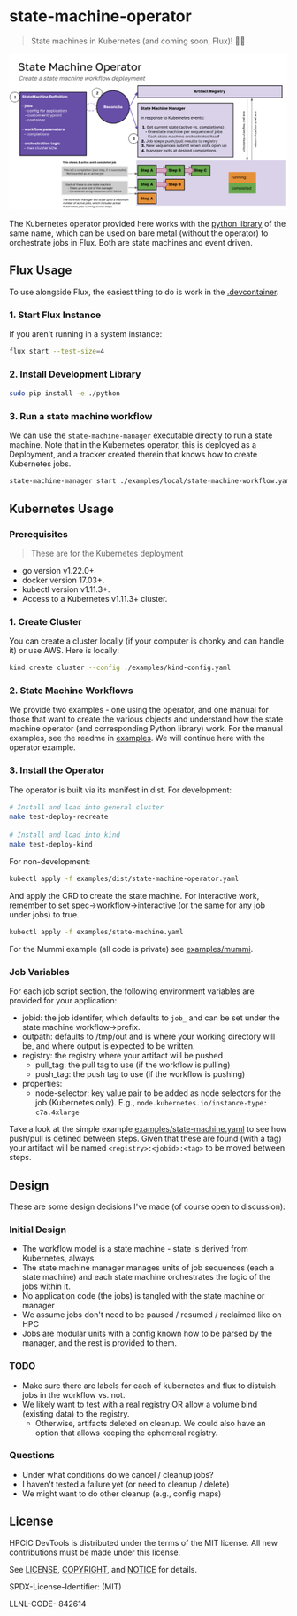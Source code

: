 # state-machine-operator

> State machines in Kubernetes (and coming soon, Flux)! 🐦‍🔥

![img/state-machine-operator.png](img/state-machine-operator.png)

The Kubernetes operator provided here works with the [python library](python) of the same name, which can be used on bare metal (without the operator) to orchestrate jobs in Flux. Both are state machines and event driven.

## Flux Usage

To use alongside Flux, the easiest thing to do is work in the [.devcontainer](.devcontainer).


### 1. Start Flux Instance

If you aren't running in a system instance:

```bash
flux start --test-size=4
```

### 2. Install Development Library

```bash
sudo pip install -e ./python
```

### 3. Run a state machine workflow

We can use the `state-machine-manager` executable directly to run a state machine. Note that in the Kubernetes operator, this is deployed as a Deployment, and a tracker created therein that knows how to create Kubernetes jobs.

```bash
state-machine-manager start ./examples/local/state-machine-workflow.yaml --config-dir=./examples/local --scheduler flux --filesystem
```

## Kubernetes Usage

### Prerequisites

> These are for the Kubernetes deployment

- go version v1.22.0+
- docker version 17.03+.
- kubectl version v1.11.3+.
- Access to a Kubernetes v1.11.3+ cluster.

### 1. Create Cluster

You can create a cluster locally (if your computer is chonky and can handle it) or use AWS. Here is locally:

```bash
kind create cluster --config ./examples/kind-config.yaml
```

### 2. State Machine Workflows

We provide two examples - one using the operator, and one manual for those that want to create the various objects and understand how the state machine operator (and corresponding Python library) work. For the manual examples, see the readme in [examples](examples). We will continue here with the operator example.

### 3. Install the Operator

The operator is built via its manifest in dist. For development:

```bash
# Install and load into general cluster
make test-deploy-recreate

# Install and load into kind
make test-deploy-kind
```

For non-development:

```bash
kubectl apply -f examples/dist/state-machine-operator.yaml
```

And apply the CRD to create the state machine. For interactive work, remember to set spec->workflow->interactive (or the same for any job under jobs) to true.

```bash
kubectl apply -f examples/state-machine.yaml
```

For the Mummi example (all code is private) see [examples/mummi](examples/mummi).

### Job Variables

For each job script section, the following environment variables are provided for your application:

- jobid: the job identifer, which defaults to `job_` and can be set under the state machine workflow->prefix.
- outpath: defaults to /tmp/out and is where your working directory will be, and where output is expected to be written.
- registry: the registry where your artifact will be pushed
  - pull_tag: the pull tag to use (if the workflow is pulling)
  - push_tag: the push tag to use (if the workflow is pushing)
- properties:
  - node-selector: key value pair to be added as node selectors for the job (Kubernetes only). E.g., `node.kubernetes.io/instance-type: c7a.4xlarge`

Take a look at the simple example [examples/state-machine.yaml](examples/state-machine.yaml) to see how push/pull is defined between steps. Given that these are found (with a tag) your artifact will be named `<registry>:<jobid>:<tag>` to be moved between steps.

## Design

These are some design decisions I've made (of course open to discussion):

### Initial Design

 - The workflow model is a state machine - state is derived from Kubernetes, always
 - The state machine manager manages units of job sequences (each a state machine) and each state machine orchestrates the logic of the jobs within it.
 - No application code (the jobs) is tangled with the state machine or manager
 - We assume jobs don't need to be paused / resumed / reclaimed like on HPC
 - Jobs are modular units with a config known how to be parsed by the manager, and the rest is provided to them.

### TODO

- Make sure there are labels for each of kubernetes and flux to distuish jobs in the workflow vs. not.
- We likely want to test with a real registry OR allow a volume bind (existing data) to the registry.
  - Otherwise, artifacts deleted on cleanup. We could also have an option that allows keeping the ephemeral registry.

### Questions

- Under what conditions do we cancel / cleanup jobs?
- I haven't tested a failure yet (or need to cleanup / delete)
- We might want to do other cleanup (e.g., config maps)

## License

HPCIC DevTools is distributed under the terms of the MIT license.
All new contributions must be made under this license.

See [LICENSE](https://github.com/converged-computing/cloud-select/blob/main/LICENSE),
[COPYRIGHT](https://github.com/converged-computing/cloud-select/blob/main/COPYRIGHT), and
[NOTICE](https://github.com/converged-computing/cloud-select/blob/main/NOTICE) for details.

SPDX-License-Identifier: (MIT)

LLNL-CODE- 842614
